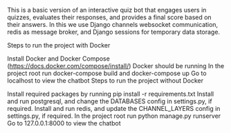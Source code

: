This is a basic version of an interactive quiz bot that engages users in quizzes, evaluates their responses, and provides a final score based on their answers. In this we use Django channels websocket communication, redis as message broker, and Django sessions for temporary data storage.

Steps to run the project with Docker

Install Docker and Docker Compose (https://docs.docker.com/compose/install/)
Docker should be running
In the project root run docker-compose build and docker-compose up
Go to localhost to view the chatbot
Steps to run the project without Docker

Install required packages by running pip install -r requirements.txt
Install and run postgresql, and change the DATABASES config in settings.py, if required.
Install and run redis, and update the CHANNEL_LAYERS config in settings.py, if required.
In the project root run python manage.py runserver
Go to 127.0.0.1:8000 to view the chatbot
